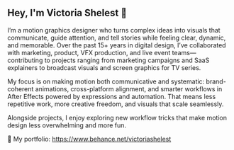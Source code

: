 ## Hey, I'm Victoria Shelest 👋
I’m a motion graphics designer who turns complex ideas into visuals that communicate, guide attention, and tell stories while feeling clear, dynamic, and memorable. Over the past 15+ years in digital design, I’ve collaborated with marketing, product, VFX production, and live event teams—contributing to projects ranging from marketing campaigns and SaaS explainers to broadcast visuals and screen graphics for TV series. 

My focus is on making motion both communicative and systematic: brand-coherent animations, cross-platform alignment, and smarter workflows in After Effects powered by expressions and automation. That means less repetitive work, more creative freedom, and visuals that scale seamlessly.

Alongside projects, I enjoy exploring new workflow tricks that make motion design less overwhelming and more fun.

🔗 My portfolio: https://www.behance.net/victoriashelest

<!--
**VictoriaShelest/VictoriaShelest** is a ✨ _special_ ✨ repository because its `README.md` (this file) appears on your GitHub profile.

Here are some ideas to get you started:

- 🔭 I’m currently working on ...
- 🌱 I’m currently learning ...
- 👯 I’m looking to collaborate on ...
- 🤔 I’m looking for help with ...
- 💬 Ask me about ...
- 📫 How to reach me: ...
- 😄 Pronouns: ...
- ⚡ Fun fact: ...
-->
